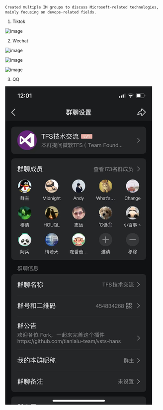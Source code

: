 
```
Created multiple IM groups to discuss Microsoft-related technologies, mainly focusing on devops-related fields.
```


1. Tiktok

![image](https://user-images.githubusercontent.com/6780666/218502011-c224fd02-cd17-4f01-b53c-8c29583d426f.png)



2. Wechat

![image](https://user-images.githubusercontent.com/6780666/218499996-3d9344ab-e792-4647-8663-0b1e51f47788.png)
 
![image](https://user-images.githubusercontent.com/6780666/218502522-1aa525ef-ccca-4fc9-a55e-c5721122e260.png)

![image](https://user-images.githubusercontent.com/6780666/218500712-7fcd2165-b1c9-4329-851c-e3b253d27eb1.png)

3. QQ

![image](qq_group.jpg)
